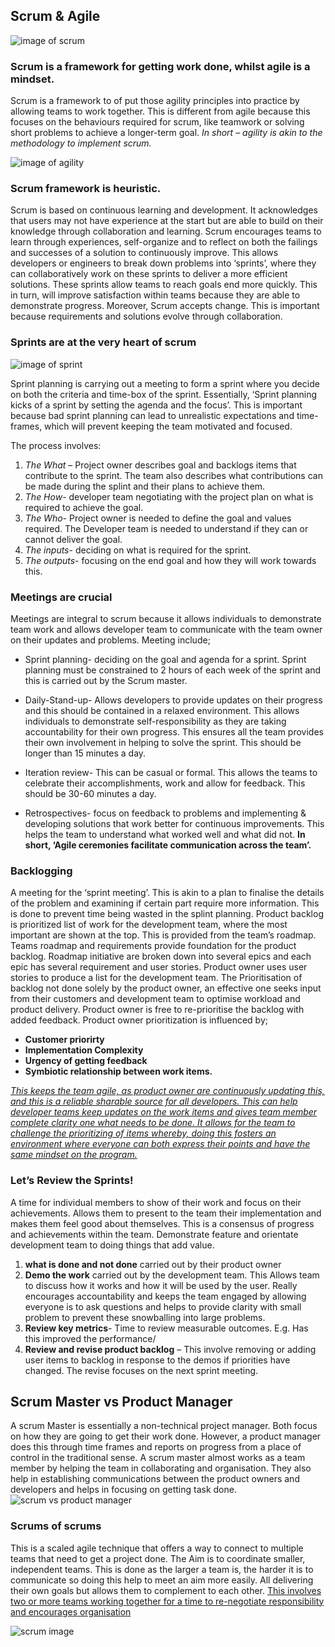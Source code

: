 ## Scrum & Agile

![image of scrum](https://scrumorg-website-prod.s3.amazonaws.com/drupal/inline-images/2017-07/ScrumValues2017_thumb_2.png)

### Scrum is a framework for getting work done, whilst agile is a mindset.

Scrum is a framework to of put those agility principles into practice by allowing teams to work together. This is different from agile because this focuses on the behaviours required for scrum, like teamwork or solving short problems to achieve a longer-term goal. *In short – agility is akin to the methodology to implement scrum.*

![image of agility](https://i.pinimg.com/originals/3b/06/72/3b06727081f439d551ae769fb5b598a0.jpg)

### Scrum framework is heuristic.

Scrum is based on continuous learning and development. It acknowledges that users may not have experience at the start but are able to build on their knowledge through collaboration and learning. Scrum encourages teams to learn through experiences, self-organize and to reflect on both the failings and successes of a solution to continuously improve.
This allows developers or engineers to break down problems into ‘sprints’, where they can collaboratively work on these sprints to deliver a more efficient solutions. These sprints allow teams to reach goals end more quickly. This in turn, will improve satisfaction within teams because they are able to demonstrate progress. Moreover, Scrum accepts change. This is important because requirements and solutions evolve through collaboration. 

### Sprints are at the very heart of scrum

![image of sprint](https://habrastorage.org/getpro/habr/post_images/d2a/90d/251/d2a90d2514c3f9649b0c2005730e872c.jpg)

Sprint planning is carrying out a meeting to form a sprint where you   decide on both the criteria and time-box of the sprint. Essentially, ‘Sprint planning kicks of a sprint by setting the agenda and the focus’. This is important because bad sprint planning can lead to unrealistic expectations and time-frames, which will prevent keeping the team motivated and focused. 

The process involves:
1. *The What* – Project owner describes goal and backlogs items that contribute to the sprint. The team also describes what contributions can be made during the splint  and their plans to achieve them. 
2. *The How*- developer team negotiating with the project plan on what is required to achieve the goal.
3. *The Who*- Project owner is needed to define the goal and values required. The Developer team is needed to understand if they can or cannot deliver the goal.
4. *The inputs*- deciding on what is required for the sprint.
5. *The outputs*- focusing on  the end goal and how they will work towards this. 

### Meetings are crucial

Meetings are integral to scrum because it allows individuals to demonstrate team work and allows developer team to communicate with the team owner on their updates and problems.
Meeting include;
*	Sprint planning- deciding on the goal and agenda for a sprint. Sprint planning must be constrained to 2 hours  of each week of the sprint and this is carried out by the Scrum master.
*	Daily-Stand-up- Allows developers to provide updates on their progress and this should be contained in a relaxed environment. This allows individuals to demonstrate self-responsibility as they are taking accountability for their own progress. This ensures all the team provides their own involvement in helping to solve the sprint. This should be longer than 15 minutes a day. 
*	Iteration review- This can be casual or formal. This allows the teams to celebrate their accomplishments, work and allow for feedback. This should be 30-60 minutes a day.

*	Retrospectives- focus on feedback to problems and implementing & developing solutions that work better for continuous improvements. This helps the team to understand what worked well and what did not.
**In short, ‘Agile ceremonies facilitate communication across the team’.**

### Backlogging

A meeting for the ‘sprint meeting’. This is akin to a plan to finalise the details of the problem and examining if certain part require more information. This is done to prevent time being wasted in the splint planning. 
Product backlog is prioritized list of work for the development team, where the most important are shown at the top. This is provided from the team’s roadmap.
Teams roadmap and requirements provide foundation for the product backlog. Roadmap initiative are broken down into several epics and each epic has several requirement and user stories. Product owner uses user stories to produce a list for the development team. 
The Prioritisation of backlog not done solely by the product owner, an effective one seeks input from their customers and development team to optimise workload and product delivery. Product owner is free to re-prioritise the backlog with added feedback.
Product owner prioritization is influenced by;
*	**Customer priorirty**
*	**Implementation Complexity**
*	**Urgency of getting feedback**
*	**Symbiotic relationship between work items.**

[*This keeps the team agile, as product owner are continuously updating this, and this is a reliable sharable source for all developers. This can help developer teams keep updates on the work items and gives team member complete clarity one what needs to be done. It allows for the team to challenge  the prioritizing of items  whereby, doing this fosters an environment where everyone  can both express their points and have the same mindset on the program.*](https://www.atlassian.com/agile/scrum)
### Let’s Review the Sprints!
 A time for individual members to show of their work and focus on their achievements. Allows them to present to the team their implementation and makes them feel good about themselves. This is a consensus of progress and achievements within the team. Demonstrate feature and orientate development team to doing things that add value.
1.	**what is done and not done** carried out by their product owner
2.	**Demo the work** carried out by the development team. This Allows team to discuss how it works and how it will be used by the user. Really encourages accountability and keeps the team engaged by allowing everyone is to ask questions and helps to provide clarity with small problem to prevent these snowballing into large problems. 
3.	**Review key metrics**- Time to review measurable outcomes. E.g. Has this improved the performance/ 
4.	**Review and revise product backlog** – This involve removing or adding user items to backlog in response to the demos if priorities have changed. The revise focuses on the next sprint meeting.

## Scrum Master vs Product Manager
A scrum Master is essentially a non-technical project manager. Both focus on how they are going to get their work done. However, a product manager does this through time frames and reports on progress from a place of control in the traditional sense. A scrum master almost works as a team member by helping the team in collaborating and organisation. They also help in establishing communications between the product owners and developers and helps in focusing on getting task done.
![scrum vs product manager](https://www.google.co.uk/url?sa=i&url=https%3A%2F%2Fwww.softwaretestinghelp.com%2Fscrum-roles-responsibilities%2F&psig=AOvVaw0cH2-J0YO8q_jsm-cFxlJ5&ust=1589038867608000&source=images&cd=vfe&ved=0CAIQjRxqFwoTCPjCt53NpOkCFQAAAAAdAAAAABAD)
### Scrums of scrums
This is a scaled agile technique that offers a way to connect to multiple teams that need to get a project done. The Aim is to coordinate smaller, independent teams. This is done as the larger a team is, the harder it is to communicate so doing this help to meet an aim more easily. All delivering their own goals but allows them to complement to each other. [This involves two or more teams working together for a time to re-negotiate responsibility and encourages organisation](https://www.agilest.org/scaled-agile/scrum-of-scrums/)

![scrum image](https://www.google.co.uk/url?sa=i&url=https%3A%2F%2Fwww.scrum.org%2Fresources%2Fblog%2F5-scrum-values-take-center-stage&psig=AOvVaw3UdYTgeyAyqOPU06o6UsDI&ust=1589038312060000&source=images&cd=vfe&ved=0CAIQjRxqFwoTCKCq3ZPLpOkCFQAAAAAdAAAAABAS)

